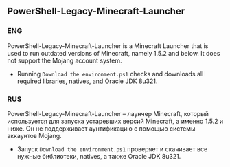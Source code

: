 ## PowerShell-Legacy-Minecraft-Launcher

### ENG

PowerShell-Legacy-Minecraft-Launcher is a Minecraft Launcher that is used to run outdated versions of Minecraft, namely 1.5.2 and below. It does not support the Mojang account system.

- Running `Download the environment.ps1` checks and downloads all required libraries, natives, and Oracle JDK 8u321.

### RUS

PowerShell-Legacy-Minecraft-Launcher – лаунчер Minecraft, который используется для запуска устаревших версий Minecraft, а именно 1.5.2 и ниже. Он не поддерживает аунтификацию с помощью системы аккаунтов Mojang.

- Запуск `Download the environment.ps1` проверяет и скачивает все нужные библиотеки, natives, а также Oracle JDK 8u321.
